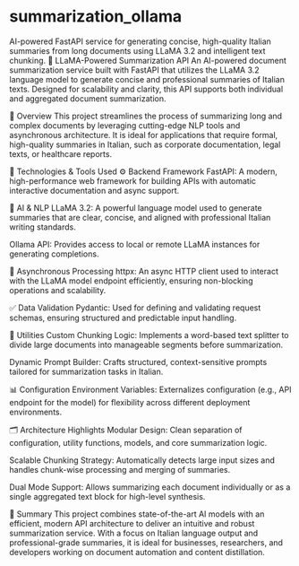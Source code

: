 # summarization_ollama
AI-powered FastAPI service for generating concise, high-quality Italian summaries from long documents using LLaMA 3.2 and intelligent text chunking.
📄 LLaMA-Powered Summarization API
An AI-powered document summarization service built with FastAPI that utilizes the LLaMA 3.2 language model to generate concise and professional summaries of Italian texts. Designed for scalability and clarity, this API supports both individual and aggregated document summarization.

🚀 Overview
This project streamlines the process of summarizing long and complex documents by leveraging cutting-edge NLP tools and asynchronous architecture. It is ideal for applications that require formal, high-quality summaries in Italian, such as corporate documentation, legal texts, or healthcare reports.

🧰 Technologies & Tools Used
⚙️ Backend Framework
FastAPI: A modern, high-performance web framework for building APIs with automatic interactive documentation and async support.

🧠 AI & NLP
LLaMA 3.2: A powerful language model used to generate summaries that are clear, concise, and aligned with professional Italian writing standards.

Ollama API: Provides access to local or remote LLaMA instances for generating completions.

🔄 Asynchronous Processing
httpx: An async HTTP client used to interact with the LLaMA model endpoint efficiently, ensuring non-blocking operations and scalability.

✅ Data Validation
Pydantic: Used for defining and validating request schemas, ensuring structured and predictable input handling.

🔧 Utilities
Custom Chunking Logic: Implements a word-based text splitter to divide large documents into manageable segments before summarization.

Dynamic Prompt Builder: Crafts structured, context-sensitive prompts tailored for summarization tasks in Italian.

📊 Configuration
Environment Variables: Externalizes configuration (e.g., API endpoint for the model) for flexibility across different deployment environments.

🗂 Architecture Highlights
Modular Design: Clean separation of configuration, utility functions, models, and core summarization logic.

Scalable Chunking Strategy: Automatically detects large input sizes and handles chunk-wise processing and merging of summaries.

Dual Mode Support: Allows summarizing each document individually or as a single aggregated text block for high-level synthesis.

🏁 Summary
This project combines state-of-the-art AI models with an efficient, modern API architecture to deliver an intuitive and robust summarization service. With a focus on Italian language output and professional-grade summaries, it is ideal for businesses, researchers, and developers working on document automation and content distillation.
